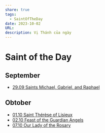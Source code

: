 ```yaml
---
share: true
tags:
  - SaintOfTheDay
date: 2023-10-02
URL: 
description: Vị Thánh của ngày
---
```


# Saint of the Day

## September
- [29.09 Saints Michael, Gabriel, and Raphael](./29.09%20Saints%20Michael,%20Gabriel,%20and%20Raphael.md)

## Obtober
- [01.10 Saint Thérèse of Lisieux](./01.10%20Saint%20Th%C3%A9r%C3%A8se%20of%20Lisieux.md)
- [02.10 Feast of the Guardian Angels](./02.10%20Feast%20of%20the%20Guardian%20Angels.md)
- [07.10 Our Lady of the Rosary](./07.10%20Our%20Lady%20of%20the%20Rosary.md)


